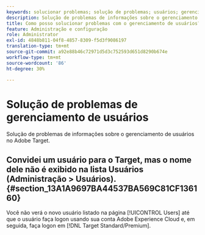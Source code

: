 ```yaml
---
keywords: solucionar problemas; solução de problemas; usuários; gerenciamento de usuários
description: Solução de problemas de informações sobre o gerenciamento de usuários no Adobe Target.
title: Como posso solucionar problemas com o gerenciamento de usuários?
feature: Administração e configuração
role: Administrator
exl-id: 4848b811-04f8-4857-8309-f5d3f9086197
translation-type: tm+mt
source-git-commit: a92e88b46c72971d5d3c752593d651d8290b674e
workflow-type: tm+mt
source-wordcount: '86'
ht-degree: 30%

---
```


# Solução de problemas de gerenciamento de usuários

Solução de problemas de informações sobre o gerenciamento de usuários no Adobe Target.

## Convidei um usuário para o Target, mas o nome dele não é exibido na lista Usuários (Administração > Usuários). {#section_13A1A9697BA44537BA569C81CF136160}

Você não verá o novo usuário listado na página [!UICONTROL Users] até que o usuário faça logon usando sua conta Adobe Experience Cloud e, em seguida, faça logon em [!DNL Target Standard/Premium].
